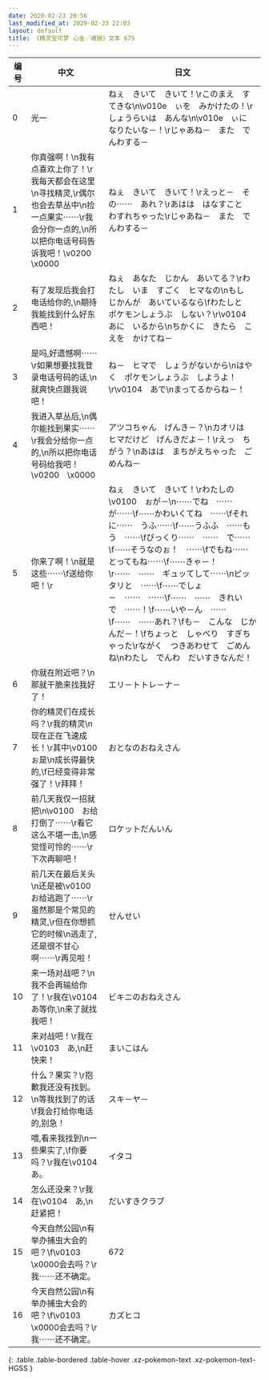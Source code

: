 ```yaml
---
date: 2020-02-23 20:56
last_modified_at: 2020-02-23 22:03
layout: default
title: 《精灵宝可梦 心金／魂银》文本 675
---
```

| 编号 | 中文 | 日文 |
| ---- | ---- | ---- |
| 0 | 光一 | ねぇ　きいて　きいて！\rこのまえ　すてきな\n\v010e　ぃを　みかけたの！\rしょうらいは　あんな\n\v010e　ぃに　なりたいな－！\rじゃあね－　また　でんわする－ |
| 1 | 你真强啊！\n我有点喜欢上你了！\r我每天都会在这里\n寻找精灵,\r偶尔也会去草丛中\n捡一点果实⋯⋯\r我会分你一点的,\n所以把你电话号码告诉我吧！\v0200　\x0000 | ねぇ　きいて　きいて！\rえっと－　その⋯⋯　あれ？\rあはは　はなすこと　わすれちゃった\rじゃあね－　また　でんわする－ |
| 2 | 有了发现后我会打电话给你的,\n期待我能找到什么好东西吧！ | ねぇ　あなた　じかん　あいてる？\rわたし　いま　すごく　ヒマなの\nもし　じかんが　あいているなら\fわたしと　ポケモンしょうぶ　しない？\r\v0104　あに　いるから\nちかくに　きたら　こえを　かけてね－ |
| 3 | 是吗,好遗憾啊⋯⋯\r如果想要找我登录电话号码的话,\n就爽快点跟我说吧！ | ね－　ヒマで　しょうがないから\nはやく　ポケモンしょうぶ　しようよ！\r\v0104　あで\nまってるからね－！ |
| 4 | 我进入草丛后,\n偶尔能找到果实⋯⋯\r我会分给你一点的,\n所以把你电话号码给我吧！\v0200　\x0000 | アツコちゃん　げんき－？\nカオリは　ヒマだけど　げんきだよ－！\rえっ　ちがう？\nあはは　まちがえちゃった　ごめんね－ |
| 5 | 你来了啊！\n就是这些⋯⋯\f送给你吧！\r | ねぇ　きいて　きいて！\rわたしの　\v0100　ぉが－\n⋯⋯でね　⋯⋯　が⋯⋯\f⋯⋯かわいくてね　⋯⋯\fそれに⋯⋯　うふ⋯⋯\f⋯⋯うふふ　⋯⋯もう　⋯⋯\fびっくり⋯⋯　⋯⋯　で⋯⋯\f⋯⋯そうなのぉ！　⋯⋯\fでもね⋯⋯　とってもね⋯⋯\f⋯⋯きゃ－！\r⋯⋯　⋯⋯　ギュッてして⋯⋯\nピッタリと　⋯⋯\f⋯⋯でしょ－　⋯⋯　⋯⋯\f⋯⋯　⋯⋯　きれいで　⋯⋯！\f⋯⋯いや－ん　⋯⋯\f⋯⋯　⋯⋯あれ？\fも－　こんな　じかんだ－！\fちょっと　しゃべり　すぎちゃった\rながく　つきあわせて　ごめんね\nわたし　でんわ　だいすきなんだ！ |
| 6 | 你就在附近吧？\n那就干脆来找我好了！ | エリ－トトレ－ナ－ |
| 7 | 你的精灵们在成长吗？\r我的精灵\n现在正在飞速成长！\r其中\v0100　ぉ是\n成长得最快的,\f已经变得非常强了！\r拜拜！ | おとなのおねえさん |
| 8 | 前几天我仅一招就把\n\v0100　お给打倒了⋯⋯\r看它这么不堪一击,\n感觉怪可怜的⋯⋯\r下次再聊吧！ | ロケットだんいん |
| 9 | 前几天在最后关头\n还是被\v0100　お给逃跑了⋯⋯\r虽然那是个常见的精灵,\r但在你想抓它的时候\n逃走了,还是很不甘心啊⋯⋯\r再见啦！ | せんせい |
| 10 | 来一场对战吧？\n我不会再输给你了！\r我在\v0104　あ等你,\n来了就找我吧！ | ビキニのおねえさん |
| 11 | 来对战吧！\r我在\v0103　あ,\n赶快来！ | まいこはん |
| 12 | 什么？果实？\r抱歉我还没有找到。\n等我找到了的话\f我会打给你电话的,别急！ | スキ－ヤ－ |
| 13 | 喂,看来我找到\n一些果实了,\f你要吗？\r我在\v0104　あ。 | イタコ |
| 14 | 怎么还没来？\r我在\v0104　あ,\n赶紧把！ | だいすきクラブ |
| 15 | 今天自然公园\n有举办捕虫大会的吧？\f\v0103　\x0000会去吗？\r我⋯⋯还不确定。 | 672 |
| 16 | 今天自然公园\n有举办捕虫大会的吧？\f\v0103　\x0000会去吗？\r我⋯⋯还不确定。 | カズヒコ |
{: .table .table-bordered .table-hover .xz-pokemon-text .xz-pokemon-text-HGSS }